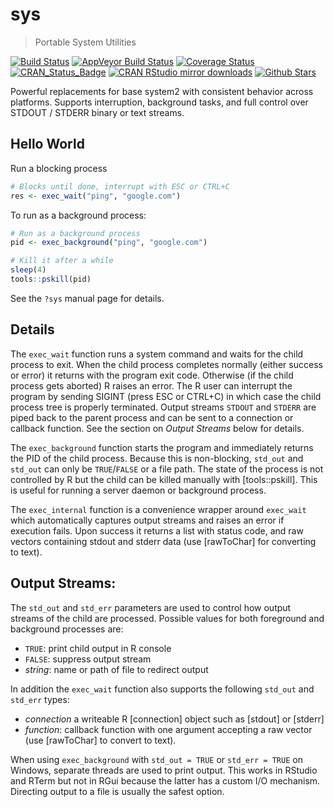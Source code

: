 # sys

> Portable System Utilities

[![Build Status](https://travis-ci.org/jeroen/sys.svg?branch=master)](https://travis-ci.org/jeroen/sys)
[![AppVeyor Build Status](https://ci.appveyor.com/api/projects/status/github/jeroen/sys?branch=master&svg=true)](https://ci.appveyor.com/project/jeroen/sys)
[![Coverage Status](https://codecov.io/github/jeroen/sys/coverage.svg?branch=master)](https://codecov.io/github/jeroen/sys?branch=master)
[![CRAN_Status_Badge](http://www.r-pkg.org/badges/version/sys)](https://cran.r-project.org/package=sys)
[![CRAN RStudio mirror downloads](http://cranlogs.r-pkg.org/badges/sys)](https://cran.r-project.org/package=sys)
[![Github Stars](https://img.shields.io/github/stars/jeroen/sys.svg?style=social&label=Github)](https://github.com/jeroen/sys)

Powerful replacements for base system2 with consistent behavior across
platforms. Supports interruption, background tasks, and full control over
STDOUT / STDERR binary or text streams.

## Hello World

Run a blocking process

```r
# Blocks until done, interrupt with ESC or CTRL+C
res <- exec_wait("ping", "google.com")
```

To run as a background process:

```r
# Run as a background process
pid <- exec_background("ping", "google.com")

# Kill it after a while
sleep(4)
tools::pskill(pid)
```

See the `?sys` manual page for details.

## Details

The `exec_wait` function runs a system command and waits for the child process
to exit. When the child process completes normally (either success or error) it
returns with the program exit code. Otherwise (if the child process gets aborted)
R raises an error. The R user can interrupt the program by sending SIGINT (press
ESC or CTRL+C) in which case the child process tree is properly terminated.
Output streams `STDOUT` and `STDERR` are piped back to the parent process and can
be sent to a connection or callback function. See the section on *Output Streams*
below for details.

The `exec_background` function starts the program and immediately returns the
PID of the child process. Because this is non-blocking, `std_out` and `std_out`
can only be `TRUE`/`FALSE` or a file path. The state of the process is not
controlled by R but the child can be killed manually with [tools::pskill]. This
is useful for running a server daemon or background process.

The `exec_internal` function is a convenience wrapper around `exec_wait` which
automatically captures output streams and raises an error if execution fails.
Upon success it returns a list with status code, and raw vectors containing
stdout and stderr data (use [rawToChar] for converting to text).

## Output Streams:

The `std_out` and `std_err` parameters are used to control how output streams
of the child are processed. Possible values for both foreground and background
processes are:

 - `TRUE`: print child output in R console
 - `FALSE`: suppress output stream
 - *string*: name or path of file to redirect output

In addition the `exec_wait` function also supports the following `std_out` and `std_err`
types:

 - *connection* a writeable R [connection] object such as [stdout] or [stderr]
 - *function*: callback function with one argument accepting a raw vector (use
 [rawToChar] to convert to text).

When using `exec_background` with `std_out = TRUE` or `std_err = TRUE` on Windows,
separate threads are used to print output. This works in RStudio and RTerm but
not in RGui because the latter has a custom I/O mechanism. Directing output to a
file is usually the safest option.
